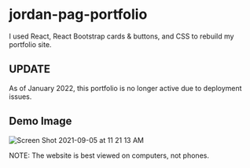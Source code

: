 # jordan-pag-portfolio

I used React, React Bootstrap cards & buttons, and CSS to rebuild my portfolio site.

## UPDATE
As of January 2022, this portfolio is no longer active due to deployment issues.

## Demo Image

![Screen Shot 2021-09-05 at 11 21 13 AM](https://user-images.githubusercontent.com/39219944/132154691-1216d55a-04d4-41ce-88a8-0b9b16390a43.png)

NOTE: The website is best viewed on computers, not phones.
